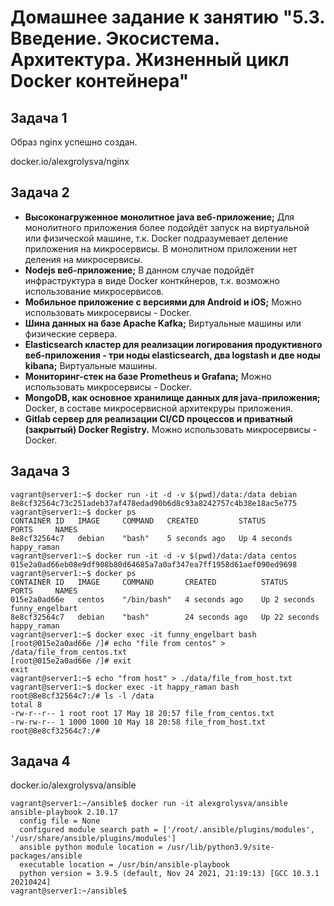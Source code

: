 # Домашнее задание к занятию "5.3. Введение. Экосистема. Архитектура. Жизненный цикл Docker контейнера"

## Задача 1

Образ nginx успешно создан.

docker.io/alexgrolysva/nginx


## Задача 2
- __Высоконагруженное монолитное java веб-приложение;__
Для монолитного приложения более подойдёт запуск на виртуальной или физической машине, т.к. Docker подразумевает деление приложения на микросервисы. В монолитном приложении нет деления на микросервисы.
- __Nodejs веб-приложение;__
В данном случае подойдёт инфраструктура в виде Docker конткйнеров, т.к. возможно использование микросервисов.
- __Мобильное приложение c версиями для Android и iOS;__
Можно использовать микросервисы - Docker.
- __Шина данных на базе Apache Kafka;__
Виртуальные машины или физические сервера.
- __Elasticsearch кластер для реализации логирования продуктивного веб-приложения - три ноды elasticsearch, два logstash и две ноды kibana;__
Виртуальные машины.
- __Мониторинг-стек на базе Prometheus и Grafana;__
Можно использовать микросервисы - Docker.
- __MongoDB, как основное хранилище данных для java-приложения;__
Docker, в составе микросервисной архитекруры приложения.
- __Gitlab сервер для реализации CI/CD процессов и приватный (закрытый) Docker Registry.__
Можно использовать микросервисы - Docker.

## Задача 3
```shell
vagrant@server1:~$ docker run -it -d -v $(pwd)/data:/data debian
8e8cf32564c73c251adeb37af478edad90b6d8c93a8242757c4b38e18ac5e775
vagrant@server1:~$ docker ps
CONTAINER ID   IMAGE     COMMAND   CREATED         STATUS         PORTS     NAMES
8e8cf32564c7   debian    "bash"    5 seconds ago   Up 4 seconds             happy_raman
vagrant@server1:~$ docker run -it -d -v $(pwd)/data:/data centos
015e2a0ad66eb08e9df908b80d64685a7a0af347ea7ff1958d61aef090ed9698
vagrant@server1:~$ docker ps
CONTAINER ID   IMAGE     COMMAND       CREATED          STATUS          PORTS     NAMES
015e2a0ad66e   centos    "/bin/bash"   4 seconds ago    Up 2 seconds              funny_engelbart
8e8cf32564c7   debian    "bash"        24 seconds ago   Up 22 seconds             happy_raman
vagrant@server1:~$ docker exec -it funny_engelbart bash
[root@015e2a0ad66e /]# echo "file from centos" > /data/file_from_centos.txt
[root@015e2a0ad66e /]# exit
exit
vagrant@server1:~$ echo "from host" > ./data/file_from_host.txt
vagrant@server1:~$ docker exec -it happy_raman bash
root@8e8cf32564c7:/# ls -l /data 
total 8
-rw-r--r-- 1 root root 17 May 18 20:57 file_from_centos.txt
-rw-rw-r-- 1 1000 1000 10 May 18 20:58 file_from_host.txt
root@8e8cf32564c7:/# 
```



## Задача 4  

docker.io/alexgrolysva/ansible

```shell
vagrant@server1:~/ansible$ docker run -it alexgrolysva/ansible
ansible-playbook 2.10.17
  config file = None
  configured module search path = ['/root/.ansible/plugins/modules', '/usr/share/ansible/plugins/modules']
  ansible python module location = /usr/lib/python3.9/site-packages/ansible
  executable location = /usr/bin/ansible-playbook
  python version = 3.9.5 (default, Nov 24 2021, 21:19:13) [GCC 10.3.1 20210424]
vagrant@server1:~/ansible$ 
```
